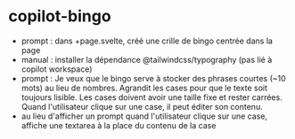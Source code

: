 # copilot-bingo

- prompt : dans +page.svelte, créé une crille de bingo centrée dans la page
- manual : installer la dépendance @tailwindcss/typography (pas lié à copilot workspace)
- prompt : Je veux que le bingo serve à stocker des phrases courtes (~10 mots) au lieu de nombres. Agrandit les cases pour que le texte soit toujours lisible. Les cases doivent avoir une taille fixe et rester carrées. Quand l'utilisateur clique sur une case, il peut éditer son contenu.
- au lieu d'afficher un prompt quand l'utilisateur clique sur une case, affiche une textarea à la place du contenu de la case

